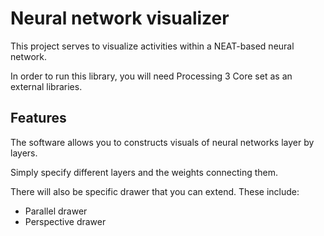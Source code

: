 # Neural network visualizer

This project serves to visualize activities within a NEAT-based neural network.

In order to run this library, you will need Processing 3 Core set as an external libraries.

## Features

The software allows you to constructs visuals of neural networks layer by layers.

Simply specify different layers and the weights connecting them.

There will also be specific drawer that you can extend. These include:
* Parallel drawer
* Perspective drawer